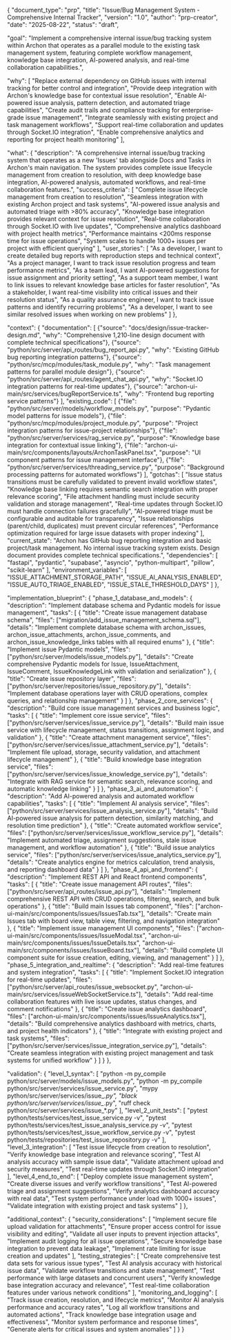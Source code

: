 {
  "document_type": "prp",
  "title": "Issue/Bug Management System - Comprehensive Internal Tracker",
  "version": "1.0",
  "author": "prp-creator",
  "date": "2025-08-22",
  "status": "draft",

  "goal": "Implement a comprehensive internal issue/bug tracking system within Archon that operates as a parallel module to the existing task management system, featuring complete workflow management, knowledge base integration, AI-powered analysis, and real-time collaboration capabilities.",

  "why": [
    "Replace external dependency on GitHub issues with internal tracking for better control and integration",
    "Provide deep integration with Archon's knowledge base for contextual issue resolution",
    "Enable AI-powered issue analysis, pattern detection, and automated triage capabilities",
    "Create audit trails and compliance tracking for enterprise-grade issue management",
    "Integrate seamlessly with existing project and task management workflows",
    "Support real-time collaboration and updates through Socket.IO integration",
    "Enable comprehensive analytics and reporting for project health monitoring"
  ],

  "what": {
    "description": "A comprehensive internal issue/bug tracking system that operates as a new 'Issues' tab alongside Docs and Tasks in Archon's main navigation. The system provides complete issue lifecycle management from creation to resolution, with deep knowledge base integration, AI-powered analysis, automated workflows, and real-time collaboration features.",
    "success_criteria": [
      "Complete issue lifecycle management from creation to resolution",
      "Seamless integration with existing Archon project and task systems",
      "AI-powered issue analysis and automated triage with >80% accuracy",
      "Knowledge base integration provides relevant context for issue resolution",
      "Real-time collaboration through Socket.IO with live updates",
      "Comprehensive analytics dashboard with project health metrics",
      "Performance maintains <200ms response time for issue operations",
      "System scales to handle 1000+ issues per project with efficient querying"
    ],
    "user_stories": [
      "As a developer, I want to create detailed bug reports with reproduction steps and technical context",
      "As a project manager, I want to track issue resolution progress and team performance metrics",
      "As a team lead, I want AI-powered suggestions for issue assignment and priority setting",
      "As a support team member, I want to link issues to relevant knowledge base articles for faster resolution",
      "As a stakeholder, I want real-time visibility into critical issues and their resolution status",
      "As a quality assurance engineer, I want to track issue patterns and identify recurring problems",
      "As a developer, I want to see similar resolved issues when working on new problems"
    ]
  },

  "context": {
    "documentation": [
      {"source": "docs/design/issue-tracker-design.md", "why": "Comprehensive 1,210-line design document with complete technical specifications"},
      {"source": "python/src/server/api_routes/bug_report_api.py", "why": "Existing GitHub bug reporting integration patterns"},
      {"source": "python/src/mcp/modules/task_module.py", "why": "Task management patterns for parallel module design"},
      {"source": "python/src/server/api_routes/agent_chat_api.py", "why": "Socket.IO integration patterns for real-time updates"},
      {"source": "archon-ui-main/src/services/bugReportService.ts", "why": "Frontend bug reporting service patterns"}
    ],
    "existing_code": [
      {"file": "python/src/server/models/workflow_models.py", "purpose": "Pydantic model patterns for issue models"},
      {"file": "python/src/mcp/modules/project_module.py", "purpose": "Project integration patterns for issue-project relationships"},
      {"file": "python/src/server/services/rag_service.py", "purpose": "Knowledge base integration for contextual issue linking"},
      {"file": "archon-ui-main/src/components/layouts/ArchonTaskPanel.tsx", "purpose": "UI component patterns for issue management interface"},
      {"file": "python/src/server/services/threading_service.py", "purpose": "Background processing patterns for automated workflows"}
    ],
    "gotchas": [
      "Issue status transitions must be carefully validated to prevent invalid workflow states",
      "Knowledge base linking requires semantic search integration with proper relevance scoring",
      "File attachment handling must include security validation and storage management",
      "Real-time updates through Socket.IO must handle connection failures gracefully",
      "AI-powered triage must be configurable and auditable for transparency",
      "Issue relationships (parent/child, duplicates) must prevent circular references",
      "Performance optimization required for large issue datasets with proper indexing"
    ],
    "current_state": "Archon has GitHub bug reporting integration and basic project/task management. No internal issue tracking system exists. Design document provides complete technical specifications.",
    "dependencies": [
      "fastapi",
      "pydantic",
      "supabase",
      "asyncio",
      "python-multipart",
      "pillow",
      "scikit-learn"
    ],
    "environment_variables": [
      "ISSUE_ATTACHMENT_STORAGE_PATH",
      "ISSUE_AI_ANALYSIS_ENABLED",
      "ISSUE_AUTO_TRIAGE_ENABLED",
      "ISSUE_STALE_THRESHOLD_DAYS"
    ]
  },

  "implementation_blueprint": {
    "phase_1_database_and_models": {
      "description": "Implement database schema and Pydantic models for issue management",
      "tasks": [
        {
          "title": "Create issue management database schema",
          "files": ["migration/add_issue_management_schema.sql"],
          "details": "Implement complete database schema with archon_issues, archon_issue_attachments, archon_issue_comments, and archon_issue_knowledge_links tables with all required enums"
        },
        {
          "title": "Implement issue Pydantic models",
          "files": ["python/src/server/models/issue_models.py"],
          "details": "Create comprehensive Pydantic models for Issue, IssueAttachment, IssueComment, IssueKnowledgeLink with validation and serialization"
        },
        {
          "title": "Create issue repository layer",
          "files": ["python/src/server/repositories/issue_repository.py"],
          "details": "Implement database operations layer with CRUD operations, complex queries, and relationship management"
        }
      ]
    },
    "phase_2_core_services": {
      "description": "Build core issue management services and business logic",
      "tasks": [
        {
          "title": "Implement core issue service",
          "files": ["python/src/server/services/issue_service.py"],
          "details": "Build main issue service with lifecycle management, status transitions, assignment logic, and validation"
        },
        {
          "title": "Create attachment management service",
          "files": ["python/src/server/services/issue_attachment_service.py"],
          "details": "Implement file upload, storage, security validation, and attachment lifecycle management"
        },
        {
          "title": "Build knowledge base integration service",
          "files": ["python/src/server/services/issue_knowledge_service.py"],
          "details": "Integrate with RAG service for semantic search, relevance scoring, and automatic knowledge linking"
        }
      ]
    },
    "phase_3_ai_and_automation": {
      "description": "Add AI-powered analysis and automated workflow capabilities",
      "tasks": [
        {
          "title": "Implement AI analysis service",
          "files": ["python/src/server/services/issue_analysis_service.py"],
          "details": "Build AI-powered issue analysis for pattern detection, similarity matching, and resolution time prediction"
        },
        {
          "title": "Create automated workflow service",
          "files": ["python/src/server/services/issue_workflow_service.py"],
          "details": "Implement automated triage, assignment suggestions, stale issue management, and workflow automation"
        },
        {
          "title": "Build issue analytics service",
          "files": ["python/src/server/services/issue_analytics_service.py"],
          "details": "Create analytics engine for metrics calculation, trend analysis, and reporting dashboard data"
        }
      ]
    },
    "phase_4_api_and_frontend": {
      "description": "Implement REST API and React frontend components",
      "tasks": [
        {
          "title": "Create issue management API routes",
          "files": ["python/src/server/api_routes/issue_api.py"],
          "details": "Implement comprehensive REST API with CRUD operations, filtering, search, and bulk operations"
        },
        {
          "title": "Build main Issues tab component",
          "files": ["archon-ui-main/src/components/issues/IssuesTab.tsx"],
          "details": "Create main Issues tab with board view, table view, filtering, and navigation integration"
        },
        {
          "title": "Implement issue management UI components",
          "files": ["archon-ui-main/src/components/issues/IssueModal.tsx", "archon-ui-main/src/components/issues/IssueDetails.tsx", "archon-ui-main/src/components/issues/IssueBoard.tsx"],
          "details": "Build complete UI component suite for issue creation, editing, viewing, and management"
        }
      ]
    },
    "phase_5_integration_and_realtime": {
      "description": "Add real-time features and system integration",
      "tasks": [
        {
          "title": "Implement Socket.IO integration for real-time updates",
          "files": ["python/src/server/api_routes/issue_websocket.py", "archon-ui-main/src/services/issueWebSocketService.ts"],
          "details": "Add real-time collaboration features with live issue updates, status changes, and comment notifications"
        },
        {
          "title": "Create issue analytics dashboard",
          "files": ["archon-ui-main/src/components/issues/IssueAnalytics.tsx"],
          "details": "Build comprehensive analytics dashboard with metrics, charts, and project health indicators"
        },
        {
          "title": "Integrate with existing project and task systems",
          "files": ["python/src/server/services/issue_integration_service.py"],
          "details": "Create seamless integration with existing project management and task systems for unified workflow"
        }
      ]
    }
  },

  "validation": {
    "level_1_syntax": [
      "python -m py_compile python/src/server/models/issue_models.py",
      "python -m py_compile python/src/server/services/issue_service.py",
      "mypy python/src/server/services/issue_*.py",
      "black python/src/server/services/issue_*.py",
      "ruff check python/src/server/services/issue_*.py"
    ],
    "level_2_unit_tests": [
      "pytest python/tests/services/test_issue_service.py -v",
      "pytest python/tests/services/test_issue_analysis_service.py -v",
      "pytest python/tests/services/test_issue_workflow_service.py -v",
      "pytest python/tests/repositories/test_issue_repository.py -v"
    ],
    "level_3_integration": [
      "Test issue lifecycle from creation to resolution",
      "Verify knowledge base integration and relevance scoring",
      "Test AI analysis accuracy with sample issue data",
      "Validate attachment upload and security measures",
      "Test real-time updates through Socket.IO integration"
    ],
    "level_4_end_to_end": [
      "Deploy complete issue management system",
      "Create diverse issues and verify workflow transitions",
      "Test AI-powered triage and assignment suggestions",
      "Verify analytics dashboard accuracy with real data",
      "Test system performance under load with 1000+ issues",
      "Validate integration with existing project and task systems"
    ]
  },

  "additional_context": {
    "security_considerations": [
      "Implement secure file upload validation for attachments",
      "Ensure proper access control for issue visibility and editing",
      "Validate all user inputs to prevent injection attacks",
      "Implement audit logging for all issue operations",
      "Secure knowledge base integration to prevent data leakage",
      "Implement rate limiting for issue creation and updates"
    ],
    "testing_strategies": [
      "Create comprehensive test data sets for various issue types",
      "Test AI analysis accuracy with historical issue data",
      "Validate workflow transitions and state management",
      "Test performance with large datasets and concurrent users",
      "Verify knowledge base integration accuracy and relevance",
      "Test real-time collaboration features under various network conditions"
    ],
    "monitoring_and_logging": [
      "Track issue creation, resolution, and lifecycle metrics",
      "Monitor AI analysis performance and accuracy rates",
      "Log all workflow transitions and automated actions",
      "Track knowledge base integration usage and effectiveness",
      "Monitor system performance and response times",
      "Generate alerts for critical issues and system anomalies"
    ]
  }
}
